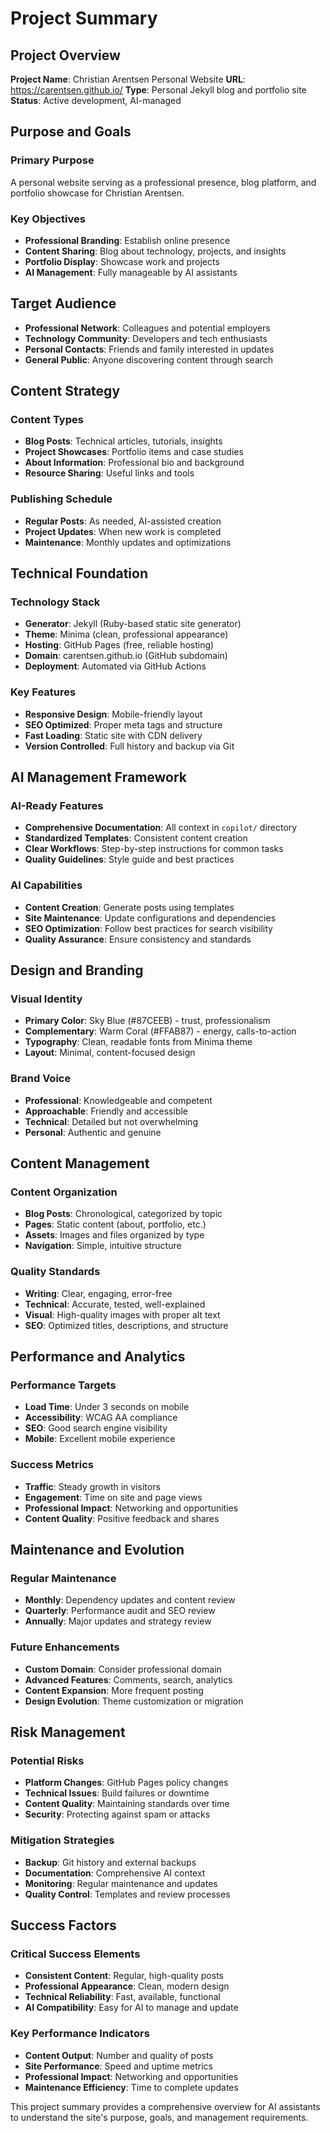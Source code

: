 # Project Summary

## Project Overview

**Project Name**: Christian Arentsen Personal Website
**URL**: https://carentsen.github.io/
**Type**: Personal Jekyll blog and portfolio site
**Status**: Active development, AI-managed

## Purpose and Goals

### Primary Purpose
A personal website serving as a professional presence, blog platform, and portfolio showcase for Christian Arentsen.

### Key Objectives
- **Professional Branding**: Establish online presence
- **Content Sharing**: Blog about technology, projects, and insights
- **Portfolio Display**: Showcase work and projects
- **AI Management**: Fully manageable by AI assistants

## Target Audience

- **Professional Network**: Colleagues and potential employers
- **Technology Community**: Developers and tech enthusiasts
- **Personal Contacts**: Friends and family interested in updates
- **General Public**: Anyone discovering content through search

## Content Strategy

### Content Types
- **Blog Posts**: Technical articles, tutorials, insights
- **Project Showcases**: Portfolio items and case studies
- **About Information**: Professional bio and background
- **Resource Sharing**: Useful links and tools

### Publishing Schedule
- **Regular Posts**: As needed, AI-assisted creation
- **Project Updates**: When new work is completed
- **Maintenance**: Monthly updates and optimizations

## Technical Foundation

### Technology Stack
- **Generator**: Jekyll (Ruby-based static site generator)
- **Theme**: Minima (clean, professional appearance)
- **Hosting**: GitHub Pages (free, reliable hosting)
- **Domain**: carentsen.github.io (GitHub subdomain)
- **Deployment**: Automated via GitHub Actions

### Key Features
- **Responsive Design**: Mobile-friendly layout
- **SEO Optimized**: Proper meta tags and structure
- **Fast Loading**: Static site with CDN delivery
- **Version Controlled**: Full history and backup via Git

## AI Management Framework

### AI-Ready Features
- **Comprehensive Documentation**: All context in `copilot/` directory
- **Standardized Templates**: Consistent content creation
- **Clear Workflows**: Step-by-step instructions for common tasks
- **Quality Guidelines**: Style guide and best practices

### AI Capabilities
- **Content Creation**: Generate posts using templates
- **Site Maintenance**: Update configurations and dependencies
- **SEO Optimization**: Follow best practices for search visibility
- **Quality Assurance**: Ensure consistency and standards

## Design and Branding

### Visual Identity
- **Primary Color**: Sky Blue (#87CEEB) - trust, professionalism
- **Complementary**: Warm Coral (#FFAB87) - energy, calls-to-action
- **Typography**: Clean, readable fonts from Minima theme
- **Layout**: Minimal, content-focused design

### Brand Voice
- **Professional**: Knowledgeable and competent
- **Approachable**: Friendly and accessible
- **Technical**: Detailed but not overwhelming
- **Personal**: Authentic and genuine

## Content Management

### Content Organization
- **Blog Posts**: Chronological, categorized by topic
- **Pages**: Static content (about, portfolio, etc.)
- **Assets**: Images and files organized by type
- **Navigation**: Simple, intuitive structure

### Quality Standards
- **Writing**: Clear, engaging, error-free
- **Technical**: Accurate, tested, well-explained
- **Visual**: High-quality images with proper alt text
- **SEO**: Optimized titles, descriptions, and structure

## Performance and Analytics

### Performance Targets
- **Load Time**: Under 3 seconds on mobile
- **Accessibility**: WCAG AA compliance
- **SEO**: Good search engine visibility
- **Mobile**: Excellent mobile experience

### Success Metrics
- **Traffic**: Steady growth in visitors
- **Engagement**: Time on site and page views
- **Professional Impact**: Networking and opportunities
- **Content Quality**: Positive feedback and shares

## Maintenance and Evolution

### Regular Maintenance
- **Monthly**: Dependency updates and content review
- **Quarterly**: Performance audit and SEO review
- **Annually**: Major updates and strategy review

### Future Enhancements
- **Custom Domain**: Consider professional domain
- **Advanced Features**: Comments, search, analytics
- **Content Expansion**: More frequent posting
- **Design Evolution**: Theme customization or migration

## Risk Management

### Potential Risks
- **Platform Changes**: GitHub Pages policy changes
- **Technical Issues**: Build failures or downtime
- **Content Quality**: Maintaining standards over time
- **Security**: Protecting against spam or attacks

### Mitigation Strategies
- **Backup**: Git history and external backups
- **Documentation**: Comprehensive AI context
- **Monitoring**: Regular maintenance and updates
- **Quality Control**: Templates and review processes

## Success Factors

### Critical Success Elements
- **Consistent Content**: Regular, high-quality posts
- **Professional Appearance**: Clean, modern design
- **Technical Reliability**: Fast, available, functional
- **AI Compatibility**: Easy for AI to manage and update

### Key Performance Indicators
- **Content Output**: Number and quality of posts
- **Site Performance**: Speed and uptime metrics
- **Professional Impact**: Networking and opportunities
- **Maintenance Efficiency**: Time to complete updates

This project summary provides a comprehensive overview for AI assistants to understand the site's purpose, goals, and management requirements.